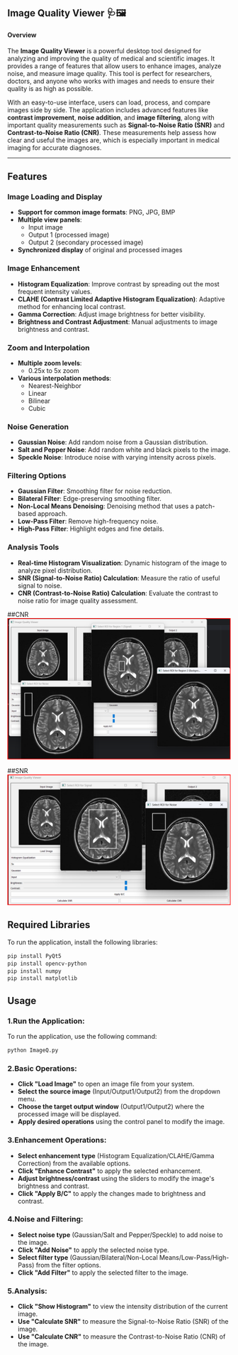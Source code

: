 Image Quality Viewer 🩺🖼️
---
#### Overview

The **Image Quality Viewer** is a powerful desktop tool designed for analyzing and improving the quality of medical and scientific images. It provides a range of features that allow users to enhance images, analyze noise, and measure image quality. This tool is perfect for researchers, doctors, and anyone who works with images and needs to ensure their quality is as high as possible.

With an easy-to-use interface, users can load, process, and compare images side by side. The application includes advanced features like **contrast improvement**, **noise addition**, and **image filtering**, along with important quality measurements such as **Signal-to-Noise Ratio (SNR)** and **Contrast-to-Noise Ratio (CNR)**. These measurements help assess how clear and useful the images are, which is especially important in medical imaging for accurate diagnoses.

---

## Features

### Image Loading and Display
- **Support for common image formats**: PNG, JPG, BMP
- **Multiple view panels**:  
  - Input image  
  - Output 1 (processed image)
  - Output 2 (secondary processed image)
- **Synchronized display** of original and processed images

### Image Enhancement
- **Histogram Equalization**: Improve contrast by spreading out the most frequent intensity values.
- **CLAHE (Contrast Limited Adaptive Histogram Equalization)**: Adaptive method for enhancing local contrast.
- **Gamma Correction**: Adjust image brightness for better visibility.
- **Brightness and Contrast Adjustment**: Manual adjustments to image brightness and contrast.

### Zoom and Interpolation
- **Multiple zoom levels**:  
  - 0.25x to 5x zoom
- **Various interpolation methods**:  
  - Nearest-Neighbor  
  - Linear  
  - Bilinear  
  - Cubic

### Noise Generation
- **Gaussian Noise**: Add random noise from a Gaussian distribution.
- **Salt and Pepper Noise**: Add random white and black pixels to the image.
- **Speckle Noise**: Introduce noise with varying intensity across pixels.

### Filtering Options
- **Gaussian Filter**: Smoothing filter for noise reduction.
- **Bilateral Filter**: Edge-preserving smoothing filter.
- **Non-Local Means Denoising**: Denoising method that uses a patch-based approach.
- **Low-Pass Filter**: Remove high-frequency noise.
- **High-Pass Filter**: Highlight edges and fine details.

### Analysis Tools
- **Real-time Histogram Visualization**: Dynamic histogram of the image to analyze pixel distribution.
- **SNR (Signal-to-Noise Ratio) Calculation**: Measure the ratio of useful signal to noise.
- **CNR (Contrast-to-Noise Ratio) Calculation**: Evaluate the contrast to noise ratio for image quality assessment.

##CNR
  ![Enhancement Operations Image](Image_Quality_Viewer/images/CNR.png)

##SNR
  ![Enhancement Operations Image](Image_Quality_Viewer/images/SNR.png) 

## Required Libraries

To run the application, install the following libraries:

```bash
pip install PyQt5
pip install opencv-python
pip install numpy
pip install matplotlib
 ```
## Usage

### 1.Run the Application:
To run the application, use the following command:

```bash
python ImageQ.py
```

### 2.Basic Operations:
- **Click "Load Image"** to open an image file from your system.
- **Select the source image** (Input/Output1/Output2) from the dropdown menu.
- **Choose the target output window** (Output1/Output2) where the processed image will be displayed.
- **Apply desired operations** using the control panel to modify the image.

### 3.Enhancement Operations:
- **Select enhancement type** (Histogram Equalization/CLAHE/Gamma Correction) from the available options.
- **Click "Enhance Contrast"** to apply the selected enhancement.
- **Adjust brightness/contrast** using the sliders to modify the image's brightness and contrast.
- **Click "Apply B/C"** to apply the changes made to brightness and contrast.

### 4.Noise and Filtering:
- **Select noise type** (Gaussian/Salt and Pepper/Speckle) to add noise to the image.
- **Click "Add Noise"** to apply the selected noise type.
- **Select filter type** (Gaussian/Bilateral/Non-Local Means/Low-Pass/High-Pass) from the filter options.
- **Click "Add Filter"** to apply the selected filter to the image.

### 5.Analysis:
- **Click "Show Histogram"** to view the intensity distribution of the current image.
- **Use "Calculate SNR"** to measure the Signal-to-Noise Ratio (SNR) of the image.
- **Use "Calculate CNR"** to measure the Contrast-to-Noise Ratio (CNR) of the image.


